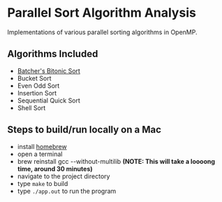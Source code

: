# Parallel Sort Algorithm Analysis

Implementations of various parallel sorting algorithms in OpenMP.

## Algorithms Included

* [Batcher's Bitonic Sort](https://en.wikipedia.org/wiki/Bitonic_sorter)
* Bucket Sort
* Even Odd Sort
* Insertion Sort
* Sequential Quick Sort
* Shell Sort

## Steps to build/run locally on a Mac

* install [homebrew](http://brew.sh/)
* open a terminal
* brew reinstall gcc --without-multilib **(NOTE: This will take a loooong time, around 30 minutes)**
* navigate to the project directory
* type `make` to build
* type `./app.out` to run the program
